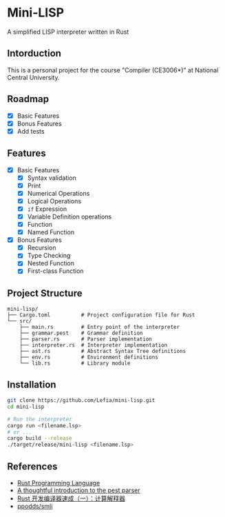 # Mini-LISP

A simplified LISP interpreter written in Rust

## Intorduction
This is a personal project for the course "Compiler (CE3006*)" at National Central University.

## Roadmap
- [x] Basic Features
- [x] Bonus Features
- [x] Add tests

## Features
- [x] Basic Features
    - [x] Syntax validation
    - [x] Print
    - [x] Numerical Operations
    - [x] Logical Operations
    - [x] `if` Expression
    - [x] Variable Definition operations
    - [x] Function
    - [x] Named Function
- [x] Bonus Features
    - [x] Recursion
    - [x] Type Checking
    - [x] Nested Function
    - [x] First-class Function

## Project Structure

```
mini-lisp/
├── Cargo.toml          # Project configuration file for Rust
└── src/
    ├── main.rs         # Entry point of the interpreter
    ├── grammar.pest    # Grammar definition
    ├── parser.rs       # Parser implementation
    ├── interpreter.rs  # Interpreter implementation
    ├── ast.rs          # Abstract Syntax Tree definitions
    ├── env.rs          # Environment definitions
    └── lib.rs          # Library module
```

## Installation

```bash
git clone https://github.com/Lefia/mini-lisp.git
cd mini-lisp

# Run the interpreter
cargo run <filename.lsp>
# or ...
cargo build --release
./target/release/mini-lisp <filename.lsp>
```

## References
- [Rust Programming Language](https://www.rust-lang.org/)
- [A thoughtful introduction to the pest parser](https://pest.rs/book/)
- [Rust 开发编译器速成（一）：计算解释器](https://www.less-bug.com/posts/rust-development-compiler-crash-1-calc-interpreter/)
- [ppodds/smli](https://github.com/ppodds/smli)